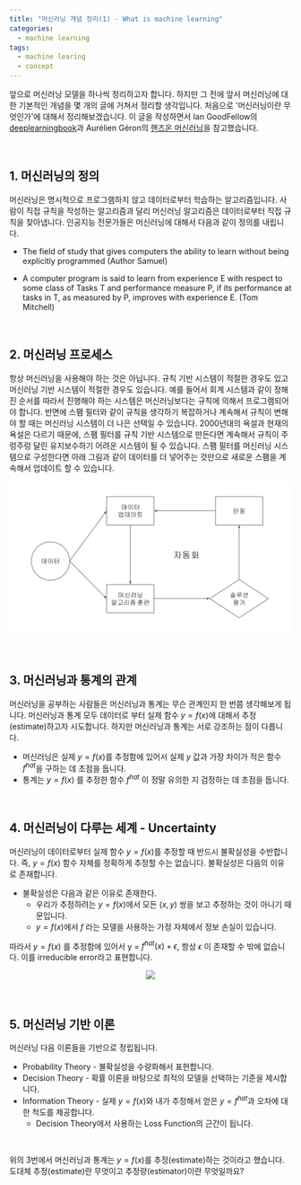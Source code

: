 ```yaml
---
title: "머신러닝 개념 정리(1) - What is machine learning"
categories:
  - machine learning 
tags:
  - machine learing
  - concept
---
```


앞으로 머신러닝 모델을 하나씩 정리하고자 합니다. 하지만 그 전에 앞서 머신러닝에 대한 기본적인 개념을 몇 개의 글에 거쳐서 정리할 생각입니다. 처음으로 '머신러닝이란 무엇인가'에 대해서 정리해보겠습니다. 이 글을 작성하면서 Ian GoodFellow의 [deeplearningbook](http://www.deeplearningbook.org/)과 Aurélien Géron의 [핸즈온 머신러닝](https://book.naver.com/bookdb/book_detail.nhn?bid=13541863)을 참고했습니다.

<br/>

## 1. 머신러닝의 정의

머신러닝은 명시적으로 프로그램하지 않고 데이터로부터 학습하는 알고리즘입니다. 사람이 직접 규칙을 작성하는 알고리즘과 달리 머신러닝 알고리즘은 데이터로부터 직접 규칙을 찾아냅니다. 인공지능 전문가들은 머신러닝에 대해서 다음과 같이 정의를 내립니다.

- The field of study that gives computers the ability to learn without being explicitly programmed (Author Samuel)

- A computer program is said to learn from experience E with respect to some class of Tasks T and performance measure P, if its performance at tasks in T, as measured by P,  improves with experience E. (Tom Mitchell)

<br/>

## 2. 머신러닝 프로세스

항상 머신러닝을 사용해야 하는 것은 아닙니다. 규칙 기반 시스템이 적절한 경우도 있고 머신러닝 기반 시스템이 적절한 경우도 있습니다. 예를 들어서 회계 시스템과 같이 정해진 순서를 따라서 진행해야 하는 시스템은 머신러닝보다는 규칙에 의해서 프로그램되어야 합니다. 반면에 스팸 필터와 같이 규칙을 생각하기 복잡하거나 계속해서 규칙이 변해야 할 때는 머신러닝 시스템이 더 나은 선택일 수 있습니다. 2000년대의 욕설과 현재의 욕설은 다르기 때문에, 스팸 필터를 규칙 기반 시스템으로 만든다면 계속해서 규칙이 주렁주렁 달린 유지보수하기 어려운 시스템이 될 수 있습니다. 스팸 필터를 머신러닝 시스템으로 구성한다면 아래 그림과 같이 데이터를 더 넣어주는 것만으로 새로운 스팸을 계속해서 업데이트 할 수 있습니다.

![](/assets/images/machine-learning/machine-learning-2.png)

<br/>

## 3. 머신러닝과 통계의 관계

머신러닝을 공부하는 사람들은 머신러닝과 통계는 무슨 관계인지 한 번쯤 생각해보게 됩니다. 머신러닝과 통계 모두 데이터로 부터 실제 함수 $y=f(x)$에 대해서 추정(estimate)하고자 시도합니다. 하지만 머신러닝과 통계는 서로 강조하는 점이 다릅니다. 

- 머신러닝은 실제 $y = f(x)$를 추정함에 있어서 실제 $y$ 값과 가장 차이가 적은 함수 $f^{hat}$을 구하는 데 초점을 둡니다. 
- 통계는 $y = f(x)$ 를 추정한 함수 $f^{hat}$ 이 정말 유의한 지 검정하는 데 초점을 둡니다. 

<br/>

## 4. 머신러닝이 다루는 세계 - Uncertainty

머신러닝이 데이터로부터 실제 함수 $y=f(x)$를 추정할 때 반드시 불확실성을 수반합니다. 즉, $y=f(x)$ 함수 자체를 정확하게 추정할 수는 없습니다. 불확실성은 다음의 이유로 존재합니다.

- 불확실성은 다음과 같은 이유로 존재한다.
  - 우리가 추정하려는 $y = f(x)$에서 모든 $(x, y)$ 쌍을 보고 추정하는 것이 아니기 때문입니다. 
  - $y = f(x)$에서 $f$ 라는 모델을 사용하는 가정 자체에서 정보 손실이 있습니다.

따라서 $y = f(x)$ 를 추정함에 있어서 y = $f^{hat}(x) + \epsilon$, 항상 $\epsilon$ 이 존재할 수 밖에 없습니다. 이를 irreducible error라고 표현합니다.

<p align="center">
    <img src="https://lifesailor.github.io/assets/images/machine-learning/machine-learning-1.png">
</p>
<br/>

## 5. 머신러닝 기반 이론

머신러닝 다음 이론들을 기반으로 정립됩니다.

- Probability Theory - 불확실성을 수량화해서 표현합니다.
- Decision Theory - 확률 이론을 바탕으로 최적의 모델을 선택하는 기준을 제시합니다. 
- Information Theory - 실제 $y = f(x)$와 내가 추정해서 얻은 $y = f^{hat}$과 오차에 대한 척도를 제공합니다.
  - Decision Theory에서 사용하는 Loss Function의 근간이 됩니다.

<br/>

위의 3번에서 머신러닝과 통계는 $y = f(x)$를 추정(estimate)하는 것이라고 했습니다. 도대체 추정(estimate)란 무엇이고 추정량(estimator)이란 무엇일까요?

